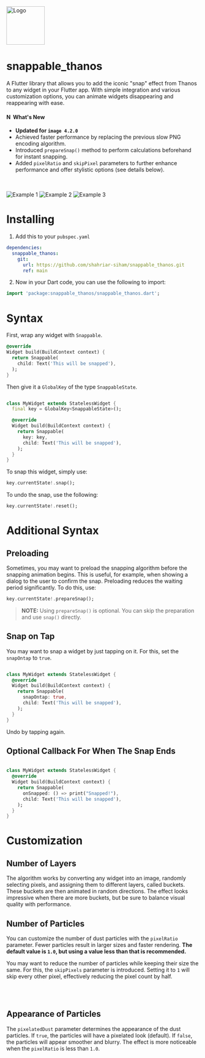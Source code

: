 <img src="https://em-content.zobj.net/source/microsoft-teams/363/hand-with-index-finger-and-thumb-crossed_1faf0.png" alt="Logo" width="100" height="100">

# snappable_thanos

A Flutter library that allows you to add the iconic "snap" effect from Thanos to any widget in your Flutter app. With simple integration and various customization options, you can animate widgets disappearing and reappearing with ease.

 #### <img src="https://em-content.zobj.net/source/microsoft-teams/363/star_2b50.png" alt="New" style="height: 1em;"> What's New

- **Updated for `image 4.2.0`**
- Achieved faster performance by replacing the previous slow PNG encoding algorithm.
- Introduced `prepareSnap()` method to perform calculations beforehand for instant snapping.
- Added `pixelRatio` and `skipPixel` parameters to further enhance performance and offer stylistic options (see details below).<br><br><br>

![Example 1](https://user-images.githubusercontent.com/16286046/62490322-51313680-b7c9-11e9-91f2-1363c292f544.gif)
![Example 2](https://user-images.githubusercontent.com/16286046/62490326-52626380-b7c9-11e9-9ed3-5545e3175cb6.gif)
![Example 3](https://user-images.githubusercontent.com/16286046/62490340-5bebcb80-b7c9-11e9-8bcf-e94c18f25f1b.gif)

# Installing

1. Add this to your `pubspec.yaml`

```yaml
dependencies:
  snappable_thanos:
    git:
      url: https://github.com/shahriar-siham/snappable_thanos.git
      ref: main
```
2. Now in your Dart code, you can use the following to import:

```dart
import 'package:snappable_thanos/snappable_thanos.dart';
```

# Syntax

First, wrap any widget with `Snappable`.

```dart
@override
Widget build(BuildContext context) {
  return Snappable(
    child: Text('This will be snapped'),
  );
}
```

Then give it a `GlobalKey` of the type `SnappableState`. 

```dart

class MyWidget extends StatelessWidget {
  final key = GlobalKey<SnappableState>();

  @override
  Widget build(BuildContext context) {
    return Snappable(
      key: key,
      child: Text('This will be snapped'),
    );
  }
}
```

To snap this widget, simply use:

```dart
key.currentState!.snap();
```

To undo the snap, use the following:

```dart
key.currentState!.reset();
```

# Additional Syntax

## Preloading 

Sometimes, you may want to preload the snapping algorithm before the snapping animation begins. This is useful, for example, when showing a dialog to the user to confirm the snap. Preloading reduces the waiting period significantly. To do this, use:

```dart
key.currentState!.prepareSnap();
```

> **NOTE:** Using `prepareSnap()` is optional. You can skip the preparation and use `snap()` directly.

## Snap on Tap

You may want to snap a widget by just tapping on it. For this, set the `snapOntap` to `true`.

```dart

class MyWidget extends StatelessWidget {
  @override
  Widget build(BuildContext context) {
    return Snappable(
      snapOntap: true,
      child: Text('This will be snapped'),
    );
  }
}
```
 Undo by tapping again.

 ## Optional Callback For When The Snap Ends
 
 ```dart
 
 class MyWidget extends StatelessWidget {
   @override
   Widget build(BuildContext context) {
     return Snappable(
       onSnapped: () => print("Snapped!"),
       child: Text('This will be snapped'),
     );
   }
 }
 ```
# Customization

## Number of Layers

The algorithm works by converting any widget into an image, randomly selecting pixels, and assigning them to different layers, called buckets. These buckets are then animated in random directions. The effect looks impressive when there are more buckets, but be sure to balance visual quality with performance.

## Number of Particles

You can customize the number of dust particles with the `pixelRatio` parameter. Fewer particles result in larger sizes and faster rendering. **The default value is `1.0`, but using a value less than that is recommended.**

You may want to reduce the number of particles while keeping their size the same. For this, the `skipPixels` parameter is introduced. Setting it to `1` will skip every other pixel, effectively reducing the pixel count by half.

<br><br>
## Appearance of Particles

The `pixelatedDust` parameter determines the appearance of the dust particles. If `true`, the particles will have a pixelated look (default). If `false`, the particles will appear smoother and blurry. The effect is more noticeable when the `pixelRatio` is less than `1.0`.

